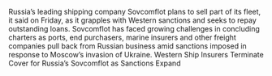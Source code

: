 Russia’s leading shipping company Sovcomflot plans to sell part of its fleet, it said on Friday, as it grapples with Western sanctions and seeks to repay outstanding loans.
Sovcomflot has faced growing challenges in concluding charters as ports, end purchasers, marine insurers and other freight companies pull back from Russian business amid sanctions imposed in response to Moscow’s invasion of Ukraine.
Western Ship Insurers Terminate Cover for Russia’s Sovcomflot as Sanctions Expand